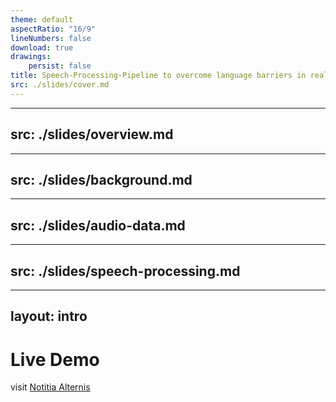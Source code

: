 ```yaml
---
theme: default
aspectRatio: "16/9"
lineNumbers: false
download: true
drawings:
    persist: false
title: Speech-Processing-Pipeline to overcome language barriers in real-time communication
src: ./slides/cover.md
---
```


---
src: ./slides/overview.md
---

---
src: ./slides/background.md
---

---
src: ./slides/audio-data.md
---

---
src: ./slides/speech-processing.md
---

---
layout: intro
---

# Live Demo

visit [Notitia Alternis](https://alternis.notitia.world)

<div style="position: absolute; top: 33%; right: 10%;">
	<nta-audio-indicator width="250px" height="150px" indicatorWidth="10px" color="#94a8ff" :playing="playing" />
</div>

<script setup lang="ts">
import { ref, onMounted } from "vue";
import { NtaAudioIndicator } from '@lr-notitia/notitia-ui/components';

const playing = ref(false);

onMounted(() => {
	setTimeout(() => {
		playing.value = true;
	}, 1000);
})
</script>

